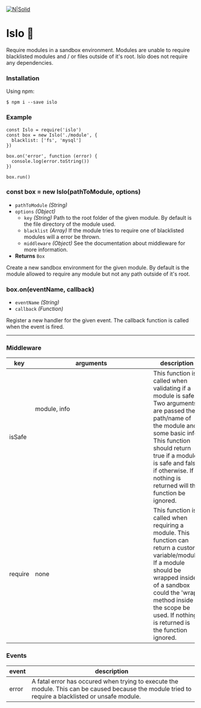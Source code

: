 [![N|Solid](https://jeroen.no/github/islo_logo.png)](Islo)

# Islo 🚧

Require modules in a sandbox environment. Modules are unable to require blacklisted modules and / or files outside of it's root. Islo does not require any dependencies.

### Installation

Using npm:

```
$ npm i --save islo
```

### Example

```
const Islo = require('islo')
const box = new Islo('./module', {
  blacklist: ['fs', 'mysql']
})

box.on('error', function (error) {
  console.log(error.toString())
})

box.run()
```

### const box = new Islo(pathToModule, options)

- `pathToModule` _(String)_
- `options` _(Object)_
  - `key` _(String)_ Path to the root folder of the given module. By default is the file directory of the module used.
  - `blacklist` _(Array)_ If the module tries to require one of blacklisted modules will a error be thrown.
  - `middleware` _(Object)_ See the documentation about middleware for more information.
- **Returns** `Box`

Create a new sandbox environment for the given module. By default is the module allowed to require any module but not any path outside of it's root.

### box.on(eventName, callback)

- `eventName` _(String)_
- `callback` _(Function)_

Register a new handler for the given event. The callback function is called when the event is fired.

---

### Middleware

|key|arguments|description|
|-|-|-|
|isSafe|module<String>, info<Object>|This function is called when validating if a module is safe. Two arguments are passed the path/name of the module and some basic info. This function should return true if a module is safe and false if otherwise. If nothing is returned will the function be ignored.|
|require|none|This function is called when requiring a module. This function can return a custom variable/module. If a module should be wrapped inside of a sandbox could the 'wrap' method inside the scope be used. If nothing is returned is the function ignored.|

### Events

|event|description|
|-|-|
|error|A fatal error has occured when trying to execute the module. This can be caused because the module tried to require a blacklisted or unsafe module.|
